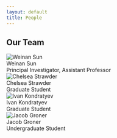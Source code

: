 ```yaml
---
layout: default
title: People
---
```


## Our Team

<div class="people-section">
  <div class="person">
    <img class="headshot" src="/sunlab/weinanheadshot0.jpg" alt="Weinan Sun">
    <div class="person-title">Weinan Sun</div>
    <div class="person-role">Principal Investigator, Assistant Professor</div>
  </div>
  <div class="person">
    <img class="headshot" src="/sunlab/c-strawder.jpg" alt="Chelsea Strawder">
    <div class="person-title">Chelsea Strawder</div>
    <div class="person-role">Graduate Student</div>
  </div>
  <div class="person">
    <img class="headshot" src="/sunlab/ivan-kondratyev.png" alt="Ivan Kondratyev">
    <div class="person-title">Ivan Kondratyev</div>
    <div class="person-role">Graduate Student</div>
  </div>
  <div class="person">
    <img class="headshot" src="/sunlab/jacob.jpg" alt="Jacob Groner">
    <div class="person-title">Jacob Groner</div>
    <div class="person-role">Undergraduate Student</div>
  </div>
</div>
